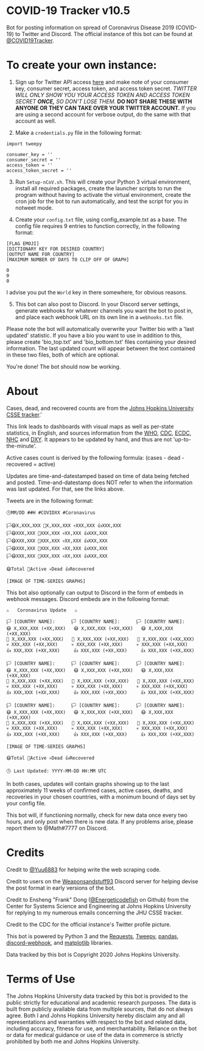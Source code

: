 # COVID-19 Tracker v10.5
Bot for posting information on spread of Coronavirus Disease 2019 (COVID-19) to Twitter and Discord. The official instance of this bot can be found at [@COVID19Tracker](https://twitter.com/COVID19Tracker).

# To create your own instance:

1. Sign up for Twitter API access [here](https://developer.twitter.com/) and make note of your consumer key, consumer secret, access token, and access token secret. _TWITTER WILL ONLY SHOW YOU YOUR ACCESS TOKEN AND ACCESS TOKEN SECRET **ONCE,** SO DON'T LOSE THEM._ **DO NOT SHARE THESE WITH ANYONE OR THEY CAN TAKE OVER YOUR TWITTER ACCOUNT.** If you are using a second account for verbose output, do the same with that account as well.

2. Make a `credentials.py` file in the following format:

```
import tweepy

consumer_key = ''
consumer_secret = ''
access_token = ''
access_token_secret = ''
```

3. Run `Setup-nCoV.sh`. This will create your Python 3 virtual environment, install all required packages, create the launcher scripts to run the program without having to activate the virtual environment, create the cron job for the bot to run automatically, and test the script for you in notweet mode.

4. Create your `config.txt` file, using config_example.txt as a base. The config file requires 9 entries to function correctly, in the following format:

```
[FLAG EMOJI]
[DICTIONARY KEY FOR DESIRED COUNTRY]
[OUTPUT NAME FOR COUNTRY]
[MAXIMUM NUMBER OF DAYS TO CLIP OFF OF GRAPH]

0
0
0
```

I advise you put the `World` key in there somewhere, for obvious reasons.

5. This bot can also post to Discord. In your Discord server settings, generate webhooks for whatever channels you want the bot to post in, and place each webhook URL on its own line in a `webhooks.txt` file.

Please note the bot will automatically overwrite your Twitter bio with a 'last updated' statistic. If you have a bio you want to use in addition to this, please create 'bio_top.txt' and 'bio_bottom.txt' files containing your desired information. The last updated count will appear between the text contained in these two files, both of which are optional.

You're done! The bot should now be working.

# About
Cases, dead, and recovered counts are from the [Johns Hopkins University CSSE tracker](https://gisanddata.maps.arcgis.com/apps/opsdashboard/index.html#/bda7594740fd40299423467b48e9ecf6).'

This link leads to dashboards with visual maps as well as per-state statistics, in English, and sources information from the [WHO](https://www.who.int/emergencies/diseases/novel-coronavirus-2019/situation-reports), [CDC](https://www.cdc.gov/coronavirus/2019-ncov/index.html), [ECDC](https://www.ecdc.europa.eu/en/geographical-distribution-2019-ncov-cases), [NHC](http://www.nhc.gov.cn/xcs/yqtb/list_gzbd.shtml) and [DXY](https://ncov.dxy.cn/ncovh5/view/pneumonia?scene=2&clicktime=1579582238&enterid=1579582238&from=singlemessage&isappinstalled=0). It appears to be updated by hand, and thus are not 'up-to-the-minute'.

Active cases count is derived by the following formula: (cases - dead - recovered = active)

Updates are time-and-datestamped based on time of data being fetched and posted. Time-and-datestamp does NOT refer to when the information was last updated. For that, see the links above.

Tweets are in the following format:

```
🕓MM/DD ##H #COVIDXX #Coronavirus

🏳️😷X,XXX,XXX 🏥X,XXX,XXX 💀XXX,XXX 👍XXX,XXX
🏳️😷XXX,XXX 🏥XXX,XXX 💀XX,XXX 👍XXX,XXX
🏳️😷XXX,XXX 🏥XXX,XXX 💀XX,XXX 👍XXX,XXX
🏳️😷XXX,XXX 🏥XXX,XXX 💀XX,XXX 👍XXX,XXX
🏳️😷XXX,XXX 🏥XXX,XXX 💀XX,XXX 👍XXX,XXX

😷Total 🏥Active 💀Dead 👍Recovered

[IMAGE OF TIME-SERIES GRAPHS]
```

This bot also optionally can output to Discord in the form of embeds in webhook messages. Discord embeds are in the following format:

```
⚠️   Coronavirus Update   ⚠️

🏳️ [COUNTRY NAME]:		🏳️ [COUNTRY NAME]:		🏳️ [COUNTRY NAME]:			
😷 X,XXX,XXX (+XX,XXX)	😷 X,XXX,XXX (+XX,XXX)	😷 X,XXX,XXX (+XX,XXX)	
🏥 X,XXX,XXX (+XX,XXX)	🏥 X,XXX,XXX (+XX,XXX)	🏥 X,XXX,XXX (+XX,XXX)	
💀 XXX,XXX (+XX,XXX)		💀 XXX,XXX (+XX,XXX)		💀 XXX,XXX (+XX,XXX)		
👍 XXX,XXX (+XX,XXX)		👍 XXX,XXX (+XX,XXX)		👍 XXX,XXX (+XX,XXX)		

🏳️ [COUNTRY NAME]:		🏳️ [COUNTRY NAME]:		🏳️ [COUNTRY NAME]:			
😷 X,XXX,XXX (+XX,XXX)	😷 X,XXX,XXX (+XX,XXX)	😷 X,XXX,XXX (+XX,XXX)	
🏥 X,XXX,XXX (+XX,XXX)	🏥 X,XXX,XXX (+XX,XXX)	🏥 X,XXX,XXX (+XX,XXX)	
💀 XXX,XXX (+XX,XXX)		💀 XXX,XXX (+XX,XXX)		💀 XXX,XXX (+XX,XXX)		
👍 XXX,XXX (+XX,XXX)		👍 XXX,XXX (+XX,XXX)		👍 XXX,XXX (+XX,XXX)		

🏳️ [COUNTRY NAME]:		🏳️ [COUNTRY NAME]:		🏳️ [COUNTRY NAME]:			
😷 X,XXX,XXX (+XX,XXX)	😷 X,XXX,XXX (+XX,XXX)	😷 X,XXX,XXX (+XX,XXX)	
🏥 X,XXX,XXX (+XX,XXX)	🏥 X,XXX,XXX (+XX,XXX)	🏥 X,XXX,XXX (+XX,XXX)	
💀 XXX,XXX (+XX,XXX)		💀 XXX,XXX (+XX,XXX)		💀 XXX,XXX (+XX,XXX)		
👍 XXX,XXX (+XX,XXX)		👍 XXX,XXX (+XX,XXX)		👍 XXX,XXX (+XX,XXX)		

[IMAGE OF TIME-SERIES GRAPHS]

😷Total 🏥Active 💀Dead 👍Recovered

🕓 Last Updated: YYYY-MM-DD HH:MM UTC
```

In both cases, updates will contain graphs showing up to the last approximately 11 weeks of confirmed cases, active cases, deaths, and recoveries in your chosen countries, with a monimum bound of days set by your config file.

This bot will, if functioning normally, check for new data once every two hours, and only post when there is new data. If any problems arise, please report them to @Math#7777 on Discord.

# Credits

Credit to [@Yuu6883](https://github.com/Yuu6883) for helping write the web scraping code.

Credit to users on the [Weaponsandstuff93](https://www.youtube.com/channel/UCAbwEStxHetWMGvaq9FIF_w) Discord server for helping devise the post format in early versions of the bot.

Credit to Ensheng "Frank" Dong ([@Energeticodefish](https://github.com/enshengdong) on Github) from the Center for Systems Science and Engineering at Johns Hopkins University for replying to my numerous emails concerning the JHU CSSE tracker.

Credit to the CDC for the official instance's Twitter profile picture.

This bot is powered by Python 3 and the [Requests](https://requests.readthedocs.io/en/master/), [Tweepy](https://www.tweepy.org/), [pandas](https://pandas.pydata.org/), [discord-webhook](https://github.com/lovvskillz/python-discord-webhook), and [matplotlib](https://matplotlib.org/) libraries.

Data tracked by this bot is Copyright 2020 Johns Hopkins University.

# Terms of Use

The Johns Hopkins University data tracked by this bot is provided to the public strictly for educational and academic research purposes. The data is built from publicly available data from multiple sources, that do not always agree. Both I and Johns Hopkins University hereby disclaim any and all representations and warranties with respect to the bot and related data, including accuracy, fitness for use, and merchantability. Reliance on the bot or data for medical guidance or use of the data in commerce is strictly prohibited by both me and Johns Hopkins University.